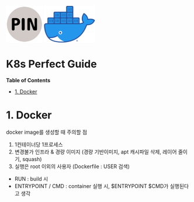 <img src="Images/PIN.png" alt="PINLAB" height="100">
<img src="Images/docker.png" alt="docker" height="100" padding-left="100px">

K8s Perfect Guide
===

**Table of Contents**
* [1. Docker](#1-docker)



# 1. Docker
docker image를 생성할 때 주의할 점
1. 1컨테이너당 1프로세스
2. 변경불가 인프라 & 경량 이미지 (경량 기반이미지, apt 캐시파일 삭제, 레이어 줄이기, squash)
3. 실행은 root 이외의 사용자 (Dockerfile : USER 검색)

* RUN : build 시
* ENTRYPOINT / CMD : container 실행 시, $ENTRYPOINT $CMD가 실행된다고 생각

